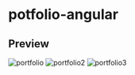 # potfolio-angular
## Preview
![portfolio](https://user-images.githubusercontent.com/105992824/227804444-7793ddd0-38aa-4550-bfb0-423b4fefaf3d.png)
![portfolio2](https://user-images.githubusercontent.com/105992824/227804449-b42e6454-16a2-4c37-81bc-5cf47b6e8ce2.png)
![portfolio3](https://user-images.githubusercontent.com/105992824/227804490-2532591c-43c9-4b4b-9e09-9899c905b224.png)
